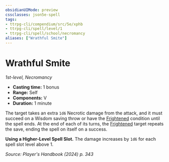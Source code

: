 ```yaml
---
obsidianUIMode: preview
cssclasses: json5e-spell
tags:
- ttrpg-cli/compendium/src/5e/xphb
- ttrpg-cli/spell/level/1
- ttrpg-cli/spell/school/necromancy
aliases: ["Wrathful Smite"]
---
```

# Wrathful Smite
*1st-level, Necromancy*  

- **Casting time:** 1 bonus
- **Range:** Self
- **Components:** V
- **Duration:** 1 minute

The target takes an extra `1d6` Necrotic damage from the attack, and it must succeed on a Wisdom saving throw or have the [Frightened](conditions.md#Frightened) condition until the spell ends. At the end of each of its turns, the [Frightened](conditions.md#Frightened) target repeats the save, ending the spell on itself on a success.

**Using a Higher-Level Spell Slot.** The damage increases by `1d6` for each spell slot level above 1.

*Source: Player's Handbook (2024) p. 343*